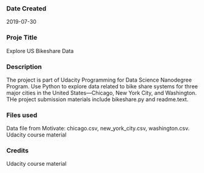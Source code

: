 ### Date Created
2019-07-30

### Proje Title
Explore US Bikeshare Data

### Description
The project is part of Udacity Programming for Data Science Nanodegree Program. 
Use Python to explore data related to bike share systems for three major cities in the United States—Chicago, New York City, and Washington.
THe project submission materials include bikeshare.py and readme.text.

### Files used

Data file from Motivate: chicago.csv, new_york_city.csv, washington.csv. Udacity course material

### Credits
Udacity course material 

